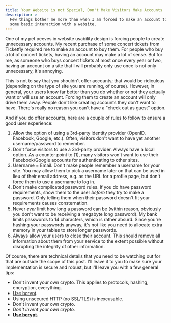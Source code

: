 ```yaml
---
title: Your Website is not Special, Don't Make Visitors Make Accounts
description: >
  Few things bother me more than when I am forced to make an account to have
  some basic interaction with a website.
---
```


One of my pet peeves in website usability design is forcing people to create
unnecessary accounts. My recent purchase of some concert tickets from Ticketfly
required me to make an account to buy them. For people who buy a lot of concert
tickets, having an account may make a lot of sense. But for me, as someone who
buys concert tickets at most once every year or two, having an account on a site
that I will probably only use once is not only unnecessary, it's annoying.

<!--more-->

This is not to say that you shouldn't offer accounts; that would be ridiculous
(depending on the type of site you are running, of course). However, in general,
your users know far better than you do whether or not they actually want or will
use an account. Forcing them to create an account will only drive them away.
People don't like creating accounts they don't want to have. There's really no
reason you can't have a "check out as guest" option.

And if you do offer accounts, here are a couple of rules to follow to ensure a
good user experience:

1.  Allow the option of using a 3rd-party identity provider (OpenID, Facebook,
    Google, etc.). Often, visitors don't want to have yet another
    username/password to remember.
2.  Don't force visitors to use a 3rd-party provider. Always have a local option.
    As a counter point to (1), many visitors won't want to use their
    Facebook/Google accounts for authenticating to other sites.
3.  Username = Email. Don't make people remember a username for your site. You
    may allow them to pick a username later on that can be used in lieu of their
    email address, e.g. as the URL for a profile page, but don't force them to
    use a username to log in.
4.  Don't make complicated password rules. If you do have password requirements,
    show them to the user _before_ they try to make a password. Only telling them
    when their password doesn't fit your requirements causes consternation.
5.  Never _ever_ limit how long a password can be (within reason, obviously you
    don't want to be receiving a megabyte long password). My bank limits
    passwords to 14 characters, which is rather absurd. Since you're hashing your
    passwords anyway, it's not like you need to allocate extra memory in your
    tables to store longer passwords.
6.  Always allow your users to close their account. This should remove all
    information about them from your service to the extent possible without
    disrupting the integrity of other information.

Of course, there are technical details that you need to be watching out for that
are outside the scope of this post. I'll leave it to you to make sure your
implementation is secure and robust, but I'll leave you with a few general tips:

- Don't invent your own crypto. This applies to protocols, hashing, encryption,
  everything.
- [Use bcrypt][bcrypt].
- Using unsecured HTTP (no SSL/TLS) is inexcusable.
- Don't invent your own crypto.
- _Don't invent your own crypto._
- **[Use bcrypt][bcrypt].**

[bcrypt]: https://codahale.com/how-to-safely-store-a-password/

